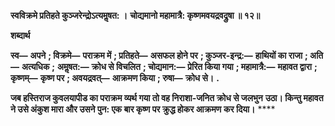 **स्वविक्रमे प्रतिहते कुञ्जरेन्द्रोऽत्यमॢषत: ।** **चोद्यमानो महामात्रै: कृष्णमवयद्रवद्रुषा ॥ १२॥** 

**शब्दार्थ** 

**स्व—** **अपने** **; विक्रमे—** **पराक्रम में** **; प्रतिहते—** **असफल होने पर** **; कुञ्जर-इन्द्र:—** **हाथियों का राजा** **; अति—** **अत्यधिक** **;** **अमॢषत:—** **क्रोध से विचलित** **; चोद्यमान:—** **प्रेरित किया गया** **; महामात्रै:—** **महावत द्वारा** **; कृष्णम्—** **कृष्ण पर** **; अवयद्रवत्—** **आक्रमण किया** **; रुषा—** **क्रोध से।** **.** 

**जब हस्तिराज कुवलयापीड का पराक्रम व्यर्थ गया तो वह निराशा-जनित क्रोध से जलभुन** **उठा। किन्तु महावत ने उसे अंकुश मारा और उसने पुन: एक बार कृष्ण पर क्रुद्ध होकर आक्रमण** **कर दिया।** **** 